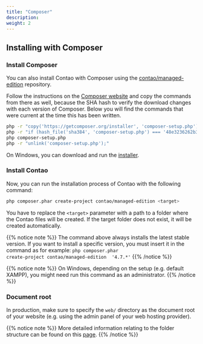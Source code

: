```yaml
---
title: "Composer"
description: 
weight: 2
---
```


## Installing with Composer


### Install Composer

You can also install Contao with Composer using the [contao/managed-edition][1] 
repository.

Follow the instructions on the [Composer website][2] and copy the commands from
there as well, because the SHA hash to verify the download changes with each
version of Composer. Below you will find the commands that were current at the
time this has been written.

```bash
php -r "copy('https://getcomposer.org/installer', 'composer-setup.php');"
php -r "if (hash_file('sha384', 'composer-setup.php') === '48e3236262b34d30969dca3c37281b3b4bbe3221bda826ac6a9a62d6444cdb0dcd0615698a5cbe587c3f0fe57a54d8f5') { echo 'Installer verified'; } else { echo 'Installer corrupt'; unlink('composer-setup.php'); } echo PHP_EOL;"
php composer-setup.php
php -r "unlink('composer-setup.php');"
```

On Windows, you can download and run the [installer][3].


### Install Contao

Now, you can run the installation process of Contao with the following command:

````bash
php composer.phar create-project contao/managed-edition <target>
````

You have to replace the `<target>` parameter with a path to a folder where
the Contao files will be created. If the target folder does not exist, it
will be created automatically.

{{% notice note %}}
The command above always installs the latest stable version. If you want to
install a specific version, you must insert it in the command as for example: 
<code>php composer.phar create-project contao/managed-edition <ziel> '4.7.*'</code>
{{% /notice %}}

{{% notice note %}}
On Windows, depending on the setup (e.g. default XAMPP), you might need run this
command as an administrator.
{{% /notice %}}


### Document root

In production, make sure to specify the `web/` directory as the document root
of your website (e.g. using the admin panel of your web hosting provider).

{{% notice note %}}
More detailed information relating to the folder structure can be found on
this [page]( ../../introduction/folder-structure/).
{{% /notice %}}




[1]: https://github.com/contao/managed-edition
[2]: https://getcomposer.org/download/
[3]: https://getcomposer.org/doc/00-intro.md#using-the-installer
